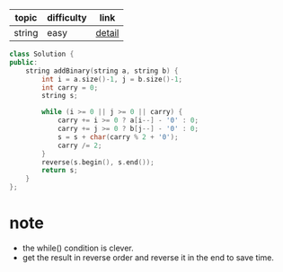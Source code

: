 | topic | difficulty | link |
| ---   | ---        | ---  |
| string | easy | [detail](https://leetcode.com/problems/add-binary/) |

```c++
class Solution {
public:
    string addBinary(string a, string b) {
        int i = a.size()-1, j = b.size()-1;
        int carry = 0;
        string s;

        while (i >= 0 || j >= 0 || carry) {
            carry += i >= 0 ? a[i--] - '0' : 0;
            carry += j >= 0 ? b[j--] - '0' : 0;
            s = s + char(carry % 2 + '0');
            carry /= 2;
        }
        reverse(s.begin(), s.end());
        return s;
    }
};
```

# note
- the while() condition is clever.
- get the result in reverse order and reverse it in the end to save time.
